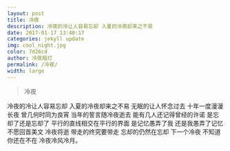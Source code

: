```yaml
---  
layout: post  
title: 冷夜  
description: 冷夜的冷让人容易忘却 入夏的冷夜却来之不易  
date: 2017-01-17 13:40:17
categories: jekyll update  
img: cool_night.jpg    
color: 7d26cd    
author: 冷夜暗灯  
permalink: /冷夜/  
width: large  
---  
```


>冷夜  

冷夜的冷让人容易忘却
入夏的冷夜却来之不易
无眠的让人怀念过去
十年一度漫漫长夜
曾几何时同为良宵
当年的誓言随冷夜逝去
能有几人还记得曾经的许诺
是忘却了还是忘却了
平行的直线相交在平行的界面
是记忆愚弄了我
还是我愚弄了记忆
不愿回首美文
冷夜将逝
带走的终究要带走
忘却的仍然在忘却
下一个冷夜
不知道
你还在不在
冷夜冷风冷月。
